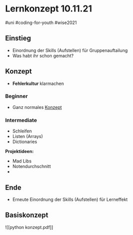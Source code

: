 # Lernkonzept 10.11.21
#uni #coding-for-youth #wise2021 

## Einstieg
- Einordnung der Skills (Aufstellen) für Gruppenauftailung
- Was habt ihr schon gemacht?


## Konzept

- **Fehlerkultur** klarmachen

### Beginner
- Ganz normales [Konzept](#Basiskonzept)

### Intermediate
- Schleifen
- Listen (Arrays)
- Dictionaries

**Projektideen:**
- Mad Libs
- Notendurchschnitt
- 


## Ende
- Erneute Einordnung der Skills (Aufstellen) für Lerneffekt


## Basiskonzept

![[python konzept.pdf]]